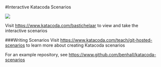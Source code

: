 #Interactive Katacoda Scenarios

[![](http://shields.katacoda.com/katacoda/bastichelaar/count.svg)](https://www.katacoda.com/bastichelaar "Get your profile on Katacoda.com")

Visit https://www.katacoda.com/bastichelaar to view and take the interactive scenarios

###Writing Scenarios
Visit https://www.katacoda.com/teach/git-hosted-scenarios to learn more about creating Katacoda scenarios

For an example repository, see https://www.github.com/benhall/katacoda-scenarios
